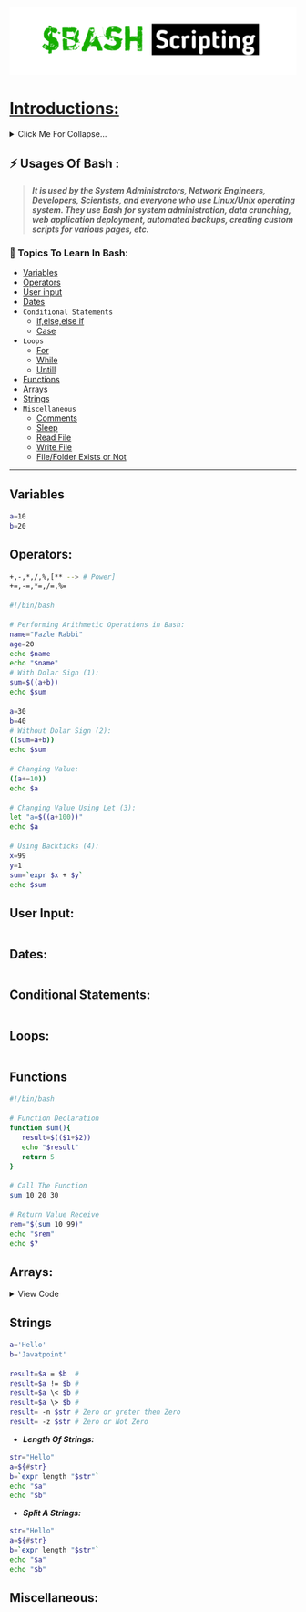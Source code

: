 <img src="bash.png" alt="" />

<p id="top"></>

# [Introductions:](#top)

<details>
<summary>Click Me For Collapse...</summary>

### 🤔 What is Bash?
> In basic terms, Bash is a command line interpreter that typically runs in a text window where user can interpret commands to carry out various actions. The combination of these commands as a series within a file is known as a Shell Script. Bash can read and execute the commands from a Shell Script.

### 🤔 What is Shell?
> Bash scripting is a subset of shell scripting. Shell scripting is a method to automate tasks as a collection of commands. The bash script is one form of shell script. Shells may be one of Korn, C shell, Bourne, Bash, etc

### 🤔 What is Script?
> In computer programming, a script is a program or sequence of instructions that is interpreted or carried out by another program rather than by the computer processor (as a compiled program is).

> A script is sometimes used to mean a list of operating system commands that are prestored in a file and performed sequentially by the operating system's command interpreter whenever the list name is entered as a single command.

</details>


## ⚡ Usages Of Bash :

> ***It is used by the System Administrators, Network Engineers, Developers, Scientists, and everyone who use Linux/Unix operating system. They use Bash for system administration, data crunching, web application deployment, automated backups, creating custom scripts for various pages, etc.***

### 🚨 Topics To Learn In Bash:
* [Variables](#)
* [Operators](#)
* [User input](#)
* [Dates](#)
* `Conditional Statements`
   * [If,else,else if]()
   * [Case]()
* `Loops`
   * [For]()
   * [While]()
   * [Untill]()
* [Functions](#)
* [Arrays](#)
* [Strings](#)
* `Miscellaneous`
   * [Comments]()
   * [Sleep]()
   * [Read File]()
   * [Write File]()
   * [File/Folder Exists or Not]()


---

## Variables
```sh
a=10
b=20
```

## Operators:
```sh
+,-,*,/,%,[** --> # Power]
+=,-=,*=,/=,%=

#!/bin/bash  

# Performing Arithmetic Operations in Bash:
name="Fazle Rabbi"
age=20
echo $name
echo "$name"
# With Dolar Sign (1):
sum=$((a+b))
echo $sum

a=30
b=40
# Without Dolar Sign (2):
((sum=a+b))
echo $sum

# Changing Value:
((a+=10))
echo $a

# Changing Value Using Let (3):
let "a=$((a+100))"
echo $a

# Using Backticks (4):
x=99
y=1
sum=`expr $x + $y`
echo $sum

```
## User Input:
```sh

```
## Dates:
```sh

```
## Conditional Statements:
```sh

```
## Loops:
```sh

```
## Functions
```sh
#!/bin/bash  

# Function Declaration
function sum(){
   result=$(($1+$2))
   echo "$result"
   return 5
}

# Call The Function
sum 10 20 30

# Return Value Receive
rem="$(sum 10 99)"
echo "$rem"
echo $?

```

## Arrays:
<details>
<summary>View Code</summary>

```sh
#!/bin/bash  

#-------------------------
# Method 1 Of Creating Array:
#------------------------- 
declare -A demo 
demo[0]='Hello There Im the owner of this script!'
demo[1]='Hey,Fazle Rabbi!'

echo "${demo[0]}"
echo "${demo[1]}"

# The above form in the following way::
# Declaration:
declare -A demo2  

# Bash Array Initialization:
demo2=(  
    [a]=username  
    [1]=email  
    [2]=phone  
)  

# Access Elements of Bash Array:
echo "${demo2[a]}"
echo "${demo2[1]}"
echo "${demo2[2]}"

# Print Bash Array:
declare -p demo2  

echo #For New Line


#------------------------- 
# Another way to create an array:
#------------------------- 
ARRAY_NAME=('Apple' 'Orange' 'Banana')  
echo "${ARRAY_NAME[0]}"
echo "${ARRAY_NAME[1]}"
echo "${ARRAY_NAME[2]}"
echo #For New Line
echo "${ARRAY_NAME[@]}" #Print All Element
echo
sleep 1s
# Iterate array element using loop:
for x in "${ARRAY_NAME[@]}" ; do
   echo "The value is: $x"
done

# Print the [key/number] of array:
echo "${!ARRAY_NAME[@]}"

# Finding Array Length:
echo "${#ARRAY_NAME[@]}"

echo


#------------------------- 
#Script to loop through an array in C-style  
#------------------------- 
declare -a example_array=( "Welcome" "To" "Javatpoint" )  
#Length of the Array  
length=${#example_array[@]}  
#Array Loop  
for (( i=0; i < $length; i++ ))  
do   
echo $i ${example_array[$i]}  
done  

echo

# Adding Elements to an Array
declare -a example_array=( "Java" "Python" "PHP" "HTML" )  
#Adding new element  
example_array[4]="JavaScript"  
#Printing all the elements  
echo "${example_array[@]}"

echo

# Another method for adding a new element to an array:
example_array+=( JavaScript CSS SQL )  

echo

SLICED_ARRAY=(${example_array[@]:0:3})
# ^--> Java,Python

for i in "${!SLICED_ARRAY[@]}"
do
echo "${i} : ${SLICED_ARRAY[i]}"
done
```

</details>

## Strings

```sh
a='Hello'
b='Javatpoint'

result=$a = $b  #   
result=$a != $b #
result=$a \< $b #
result=$a \> $b #
result= -n $str # Zero or greter then Zero
result= -z $str # Zero or Not Zero

```

* ***Length Of Strings:***
```sh
str="Hello"  
a=${#str}
b=`expr length "$str"`
echo "$a"
echo "$b"
```

* ***Split A Strings:***
```sh
str="Hello"  
a=${#str}
b=`expr length "$str"`
echo "$a"
echo "$b"
```

## Miscellaneous:
```sh

```